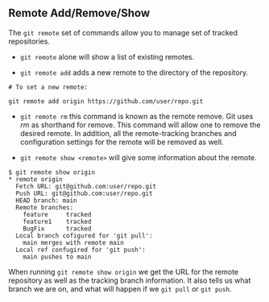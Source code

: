 ## Remote Add/Remove/Show


The `git remote` set of commands allow you to manage set of tracked repositories.

* `git remote` alone will show a list of existing remotes.

* `git remote add` adds a new remote to the directory of the repository. 

```
# To set a new remote:

git remote add origin https://github.com/user/repo.git
```
* `git remote rm` this command is known as the remote remove. Git uses *rm* as shorthand for remove. This command will allow one to remove the desired remote. In addition, all the remote-tracking branches and configuration settings for the remote will be removed as well. 

* `git remote show <remote>` will give some information about the remote.

```
$ git remote show origin
* remote origin
  Fetch URL: git@github.com:user/repo.git
  Push URL: git@github.com:user/repo.git
  HEAD branch: main
  Remote branches:
    feature     tracked
    feature1    tracked
    BugFix      tracked
  Local branch cofigured for 'git pull':
    main merges with remote main
  Local ref confugired for 'git push':
    main pushes to main
```
When running `git remote show origin` we get the URL for the remote repository as well as the tracking branch information. It also tells us what branch we are on, and what will happen if we `git pull` or `git push`. 


